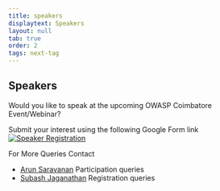 ```yaml
---
title: speakers
displaytext: Speakers
layout: null
tab: true
order: 2
tags: next-tag
---
```


## Speakers

Would you like to speak at the upcoming OWASP Coimbatore Event/Webinar? 

Submit your interest using the following Google Form link [![Speaker Registration](https://img.shields.io/badge/Google%20Form-Speaker%20Registration-red)](https://forms.gle/Pt7czVEAn4rNituZ9)

For More Queries Contact

- [Arun Saravanan](mailto:arun.saravanan@owasp.org) Participation queries
- [Subash Jaganathan](mailto:owaspcbe@gmail.com) Registration queries




